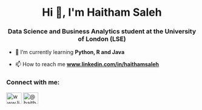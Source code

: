 <h1 align="center">Hi 👋, I'm Haitham Saleh</h1>
<h3 align="center">Data Science and Business Analytics student at the University of London (LSE)</h3>

- 🌱 I’m currently learning **Python, R and Java**

- 📫 How to reach me **www.linkedin.com/in/haithamsaleh**

<h3 align="left">Connect with me:</h3>
<p align="left">
<a href="https://linkedin.com/in/www.linkedin.com/in/haithamsaleh" target="blank"><img align="center" src="https://raw.githubusercontent.com/rahuldkjain/github-profile-readme-generator/master/src/images/icons/Social/linked-in-alt.svg" alt="www.linkedin.com/in/haithamsaleh" height="30" width="40" /></a>
<a href="https://medium.com/@haitham.saleh" target="blank"><img align="center" src="https://raw.githubusercontent.com/rahuldkjain/github-profile-readme-generator/master/src/images/icons/Social/medium.svg" alt="@haitham.saleh" height="30" width="40" /></a>
</p>

